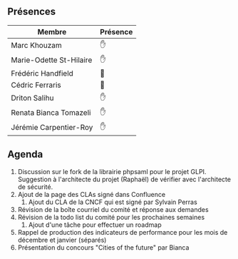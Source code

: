 ## Présences
<!---
Présent: &#x270B;
Absent: &#x1F464;
-->
Membre|Présence
-------|--------
Marc Khouzam | &#x270B;
Marie-Odette St-Hilaire | &#x270B;
Frédéric Handfield | &#x1F464;
Cédric Ferraris | &#x1F464;
Driton Salihu | &#x270B;
Renata Bianca Tomazeli | &#x270B;
Jérémie Carpentier-Roy | &#x270B;


## Agenda

1. Discussion sur le fork de la librairie phpsaml pour le projet GLPI. Suggestion à l'architecte du projet (Raphaël) de vérifier avec l'architecte de sécurité.
1. Ajout de la page des CLAs signé dans Confluence
    1. Ajout du CLA de la CNCF qui est signé par Sylvain Perras
1. Révision de la boîte courriel du comité et réponse aux demandes
1. Révision de la todo list du comité pour les prochaines semaines
    1. Ajout d'une tâche pour effectuer un roadmap
1. Rappel de production des indicateurs de performance pour les mois de décembre et janvier (séparés)
1. Présentation du concours "Cities of the future" par Bianca